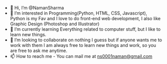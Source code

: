 - 👋 Hi, I’m @NamanSharma
- 👀 I’m interested in Programming(Python, HTML, CSS, Javascript), Python is my Fav and I love to do front-end web development, I also like Graphic Design (Photoshop and Illustrator)
- 🌱 I’m currently learning Everything related to computer stuff, but I like to learn new things.
- 💞️ I’m looking to collaborate on nothing I guess but if anyone wants me to work with them I am always free to learn new things and work, so you are free to ask me anytime.
- 📫 How to reach me - You can mail me at ns0001naman@gmail.com

<!---
namancool/namancool is a ✨ unique ✨ repository because its `README.md` (this file) appears on your GitHub profile.
You can click the Preview link to take a look at your changes.
--->
